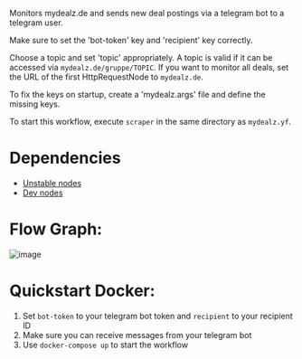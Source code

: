 Monitors mydealz.de and sends new deal postings via a telegram bot to a telegram user.

Make sure to set the 'bot-token' key and 'recipient' key correctly.

Choose a topic and set 'topic' appropriately. 
A topic is valid if it can be accessed via `mydealz.de/gruppe/TOPIC`.
If you want to monitor all deals, set the URL of the first HttpRequestNode to
`mydealz.de`.

To fix the keys on startup, create a 'mydealz.args' file and define the missing
keys.

To start this workflow, execute `scraper` in the same directory as `mydealz.yf`. 

# Dependencies

* [Unstable nodes](https://github.com/scraperflow/scraper-nodes/releases/tag/unstable-v0.3.0)
* [Dev nodes](https://github.com/scraperflow/scraper-nodes/releases/tag/dev-v0.5.0)

# Flow Graph:
![image](https://user-images.githubusercontent.com/38429047/97875691-10e99c80-1d1b-11eb-8cdf-2b5b936902c2.png)


# Quickstart Docker:

1. Set `bot-token` to your telegram bot token and `recipient` to your recipient ID
2. Make sure you can receive messages from your telegram bot
3. Use `docker-compose up` to start the workflow
